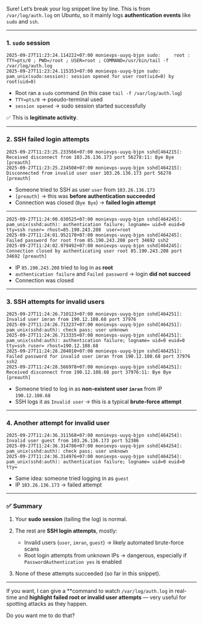 Sure! Let’s break your log snippet line by line. This is from `/var/log/auth.log` on Ubuntu, so it mainly logs **authentication events** like `sudo` and `ssh`.

---

### 1. `sudo` session

```
2025-09-27T11:23:24.114222+07:00 monievps-uuyq-bjpn sudo:     root : TTY=pts/0 ; PWD=/root ; USER=root ; COMMAND=/usr/bin/tail -f /var/log/auth.log
2025-09-27T11:23:24.115353+07:00 monievps-uuyq-bjpn sudo: pam_unix(sudo:session): session opened for user root(uid=0) by root(uid=0)
```

* Root ran a `sudo` command (in this case `tail -f /var/log/auth.log`)
* `TTY=pts/0` → pseudo-terminal used
* `session opened` → sudo session started successfully

✅ This is **legitimate activity**.

---

### 2. SSH failed login attempts

```
2025-09-27T11:23:25.233566+07:00 monievps-uuyq-bjpn sshd[464215]: Received disconnect from 103.26.136.173 port 56278:11: Bye Bye [preauth]
2025-09-27T11:23:25.234508+07:00 monievps-uuyq-bjpn sshd[464215]: Disconnected from invalid user user 103.26.136.173 port 56278 [preauth]
```

* Someone tried to SSH as user `user` from `103.26.136.173`
* `[preauth]` → this was **before authentication succeeded**
* Connection was closed (`Bye Bye`) → **failed login attempt**

---

```
2025-09-27T11:24:00.030525+07:00 monievps-uuyq-bjpn sshd[464245]: pam_unix(sshd:auth): authentication failure; logname= uid=0 euid=0 tty=ssh ruser= rhost=85.190.243.208  user=root
2025-09-27T11:24:01.952170+07:00 monievps-uuyq-bjpn sshd[464245]: Failed password for root from 85.190.243.208 port 34692 ssh2
2025-09-27T11:24:02.979492+07:00 monievps-uuyq-bjpn sshd[464245]: Connection closed by authenticating user root 85.190.243.208 port 34692 [preauth]
```

* IP `85.190.243.208` tried to log in as **root**
* `authentication failure` and `Failed password` → login **did not succeed**
* Connection was closed

---

### 3. SSH attempts for invalid users

```
2025-09-27T11:24:26.710123+07:00 monievps-uuyq-bjpn sshd[464251]: Invalid user imran from 190.12.108.68 port 37976
2025-09-27T11:24:26.713237+07:00 monievps-uuyq-bjpn sshd[464251]: pam_unix(sshd:auth): check pass; user unknown
2025-09-27T11:24:26.713335+07:00 monievps-uuyq-bjpn sshd[464251]: pam_unix(sshd:auth): authentication failure; logname= uid=0 euid=0 tty=ssh ruser= rhost=190.12.108.68
2025-09-27T11:24:28.204010+07:00 monievps-uuyq-bjpn sshd[464251]: Failed password for invalid user imran from 190.12.108.68 port 37976 ssh2
2025-09-27T11:24:28.566978+07:00 monievps-uuyq-bjpn sshd[464251]: Received disconnect from 190.12.108.68 port 37976:11: Bye Bye [preauth]
```

* Someone tried to log in as **non-existent user `imran`** from IP `190.12.108.68`
* SSH logs it as `Invalid user` → this is a typical **brute-force attempt**

---

### 4. Another attempt for invalid user

```
2025-09-27T11:24:36.311568+07:00 monievps-uuyq-bjpn sshd[464254]: Invalid user guest from 103.26.136.173 port 52386
2025-09-27T11:24:36.314786+07:00 monievps-uuyq-bjpn sshd[464254]: pam_unix(sshd:auth): check pass; user unknown
2025-09-27T11:24:36.314976+07:00 monievps-uuyq-bjpn sshd[464254]: pam_unix(sshd:auth): authentication failure; logname= uid=0 euid=0 tty=
```

* Same idea: someone tried logging in as `guest`
* IP `103.26.136.173` → failed attempt

---

### ✅ Summary

1. Your **sudo session** (tailing the log) is normal.
2. The rest are **SSH login attempts**, mostly:

   * Invalid users (`user`, `imran`, `guest`) → likely automated brute-force scans
   * Root login attempts from unknown IPs → dangerous, especially if `PasswordAuthentication yes` is enabled
3. None of these attempts succeeded (so far in this snippet).

---

If you want, I can give a **command to watch `/var/log/auth.log` in real-time and **highlight failed root or invalid user attempts** — very useful for spotting attacks as they happen.

Do you want me to do that?
